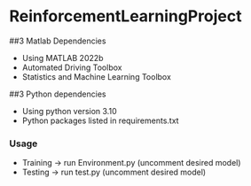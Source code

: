 # ReinforcementLearningProject

##3 Matlab Dependencies
- Using MATLAB 2022b
- Automated Driving Toolbox
- Statistics and Machine Learning Toolbox

##3 Python dependencies
- Using python version 3.10
- Python packages listed in requirements.txt

### Usage
- Training -> run Environment.py (uncomment desired model)
- Testing -> run test.py (uncomment desired model)
